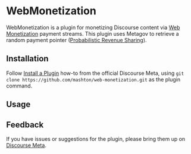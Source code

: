 # WebMonetization

WebMonetization is a plugin for monetizing Discourse content via [Web Monetization](https://webmonetization.org/) payment streams.
This plugin uses Metagov to retrieve a random payment pointer ([Probabilistic Revenue Sharing](https://webmonetization.org/docs/probabilistic-rev-sharing/)).


## Installation

Follow [Install a Plugin](https://meta.discourse.org/t/install-a-plugin/19157)
how-to from the official Discourse Meta, using `git clone https://github.com/mashton/web-monetization.git`
as the plugin command.

## Usage

## Feedback

If you have issues or suggestions for the plugin, please bring them up on
[Discourse Meta](https://meta.discourse.org).
